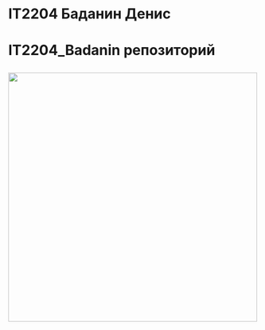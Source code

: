 <h1>IT2204 Баданин Денис<h1>
<p>IT2204_Badanin репозиторий<p>
<img src = https://github.com/user-attachments/assets/359b63b1-e3ab-4f26-8b91-46231396632c heigth=500px width=500px>

